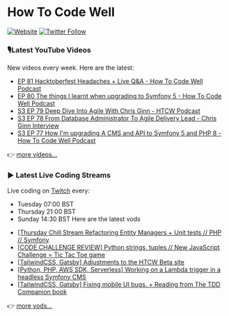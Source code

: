 # How To Code Well

[![Website](https://img.shields.io/twitch/status/howtocodewell?color=pink&label=LIVE%20CODING%20ON%20TWITCH&logoColor=%3D&style=for-the-badge)](https://howtocodewell.net/live)
[![Twitter Follow](https://img.shields.io/twitter/follow/howtocodewell?color=pink&logo=twitter&style=for-the-badge)](https://twitter.com/intent/follow?original_referer=https%3A%2F%2Fgithub.com%2Fhowtocodewell&screen_name=howtocodewell)


### 🎙️Latest YouTube Videos
New videos every week.  Here are the latest:
<!-- YOUTUBE-HTCW:START -->
- [EP 81 Hacktoberfest Headaches + Live Q&A - How To Code Well Podcast](https://www.youtube.com/watch?v=pWKX7u--IzA)
- [EP 80 The things I learnt when upgrading to Symfony 5 - How To Code Well Podcast](https://www.youtube.com/watch?v=35DRtb4WM88)
- [S3 EP 79 Deep Dive Into Agile With Chris Ginn - HTCW Podcast](https://www.youtube.com/watch?v=Rih21K8KBjI)
- [S3 EP 78 From Database Administrator To Agile Delivery Lead - Chris Ginn Interview](https://www.youtube.com/watch?v=bcWVO88UAUE)
- [S3 EP 77 How I'm upgrading A CMS and API to Symfony 5 and PHP 8 - How To Code Well Podcast](https://www.youtube.com/watch?v=v0VYr10HKAQ)
<!-- YOUTUBE-HTCW:END -->

👉 [more videos...](https://youtube.com/howtocodewell)

### ▶️ Latest Live Coding Streams
Live coding on [Twitch](https://howtocodewell.net/live) every:
- Tuesday 07:00 BST
- Thursday 21:00 BST
- Sunday 14:30 BST
Here are the latest vods

<!-- YOUTUBE-HTCW-LIVE:START -->
- [[Thursday Chill Stream  Refactoring Entity Managers + Unit tests // PHP // Symfony](https://www.youtube.com/watch?v=JKd8tJM8L-k)
- [[CODE CHALLENGE REVIEW]  Python strings, tuples // New JavaScript Challenge = Tic Tac Toe game](https://www.youtube.com/watch?v=QB2DNUHV4W4)
- [[TailwindCSS, Gatsby] Adjustments to the HTCW Beta site](https://www.youtube.com/watch?v=tWR3PI8V4Hc)
- [[Python, PHP, AWS SDK, Serverless]  Working on a Lambda trigger in a headless Symfony CMS](https://www.youtube.com/watch?v=B1dFODsb6Eg)
- [[TailwindCSS, Gatsby] Fixing mobile UI bugs. + Reading from The TDD Companion book](https://www.youtube.com/watch?v=0FKmz4mbj8s)
<!-- YOUTUBE-HTCW-LIVE:END -->

👉 [more vods...](https://youtube.com/howtocodewelllive)